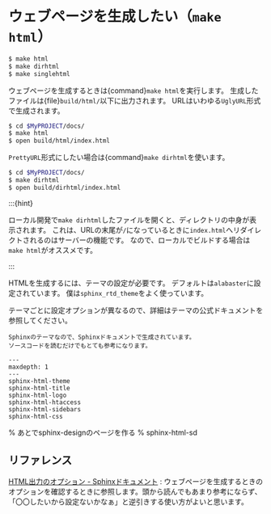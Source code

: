 # ウェブページを生成したい（``make html``）

```bash
$ make html
$ make dirhtml
$ make singlehtml
```

ウェブページを生成するときは{command}`make html`を実行します。
生成したファイルは{file}`build/html/`以下に出力されます。
URLはいわゆる``UglyURL``形式で生成されます。

```bash
$ cd $MyPROJECT/docs/
$ make html
$ open build/html/index.html
```

``PrettyURL``形式にしたい場合は{command}``make dirhtml``を使います。

```bash
$ cd $MyPROJECT/docs/
$ make dirhtml
$ open build/dirhtml/index.html
```

:::{hint}

ローカル開発で``make dirhtml``したファイルを開くと、ディレクトリの中身が表示されます。
これは、URLの末尾が``/``になっているときに``index.html``へリダイレクトされるのはサーバーの機能です。
なので、ローカルでビルドする場合は``make html``がオススメです。

:::

HTMLを生成するには、テーマの設定が必要です。
デフォルトは``alabaster``に設定されています。
僕は``sphinx_rtd_theme``をよく使っています。

テーマごとに設定オプションが異なるので、詳細はテーマの公式ドキュメントを参照してください。

```{note}
Sphinxのテーマなので、Sphinxドキュメントで生成されています。
ソースコードを読むだけでもとても参考になります。
```

```{toctree}
---
maxdepth: 1
---
sphinx-html-theme
sphinx-html-title
sphinx-html-logo
sphinx-html-htaccess
sphinx-html-sidebars
sphinx-html-css
```

% あとでsphinx-designのページを作る
% sphinx-html-sd

## リファレンス

[HTML出力のオプション - Sphinxドキュメント](https://www.sphinx-doc.org/ja/master/usage/configuration.html#options-for-html-output)
: ウェブページを生成するときのオプションを確認するときに参照します。頭から読んでもあまり参考にならず、「〇〇したいから設定ないかなぁ」と逆引きする使い方がよいと思います。
